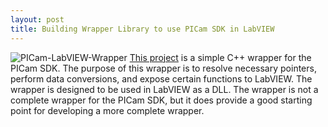 ```yaml
---
layout: post
title: Building Wrapper Library to use PICam SDK in LabVIEW
---
```

![PICam-LabVIEW-Wrapper](https://github.com/fathi0amir/fathi0amir.github.io/blob/master/images/config.png?raw=true)
[This project](https://github.com/fathi0amir/Kinetics) is a simple C++ wrapper for the PICam SDK. The purpose of this wrapper is to resolve necessary pointers, perform data conversions, and expose certain functions to LabVIEW. The wrapper is designed to be used in LabVIEW as a DLL. The wrapper is not a complete wrapper for the PICam SDK, but it does provide a good starting point for developing a more complete wrapper.

